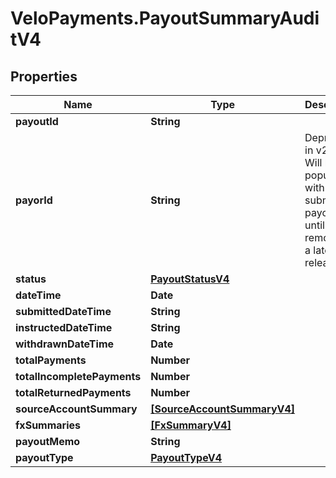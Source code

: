 # VeloPayments.PayoutSummaryAuditV4

## Properties

Name | Type | Description | Notes
------------ | ------------- | ------------- | -------------
**payoutId** | **String** |  | 
**payorId** | **String** | Deprecated in v2.16. Will be populated with submitting payor ID until removed in a later release. | [optional] 
**status** | [**PayoutStatusV4**](PayoutStatusV4.md) |  | 
**dateTime** | **Date** |  | [optional] 
**submittedDateTime** | **String** |  | 
**instructedDateTime** | **String** |  | [optional] 
**withdrawnDateTime** | **Date** |  | [optional] 
**totalPayments** | **Number** |  | [optional] 
**totalIncompletePayments** | **Number** |  | [optional] 
**totalReturnedPayments** | **Number** |  | [optional] 
**sourceAccountSummary** | [**[SourceAccountSummaryV4]**](SourceAccountSummaryV4.md) |  | [optional] 
**fxSummaries** | [**[FxSummaryV4]**](FxSummaryV4.md) |  | [optional] 
**payoutMemo** | **String** |  | [optional] 
**payoutType** | [**PayoutTypeV4**](PayoutTypeV4.md) |  | 


